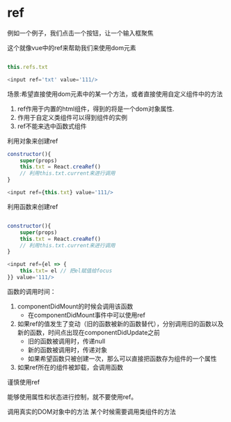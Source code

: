 # ref

例如一个例子，我们点击一个按钮，让一个输入框聚焦

这个就像vue中的ref来帮助我们来使用dom元素
```js

this.refs.txt

<input ref='txt' value='111/>
```

场景:希望直接使用dom元素中的某一个方法，或者直接使用自定义组件中的方法

1. ref作用于内置的html组件，得到的将是一个dom对象属性.
2. 作用于自定义类组件可以得到组件的实例
3. ref不能来选中函数式组件

利用对象来创建ref

```js
constructor(){
    super(props)
    this.txt = React.creaRef()
    // 利用this.txt.current来进行调用
}

<input ref={this.txt} value='111/>
```

利用函数来创建ref

```js

constructor(){
    super(props)
    this.txt = React.creaRef()
    // 利用this.txt.current来进行调用
}

<input ref={el => {
    this.txt= el // 把el赋值给focus
}} value='111/>
```

 
函数的调用时间：

1. componentDidMount的时候会调用该函数
    - 在componentDidMount事件中可以使用ref
2. 如果ref的值发生了变动（旧的函数被新的函数替代），分别调用旧的函数以及新的函数，时间点出现在componentDidUpdate之前
    - 旧的函数被调用时，传递null
    - 新的函数被调用时，传递对象
    - 如果希望函数只被创建一次，那么可以直接把函数存为组件的一个属性
3. 如果ref所在的组件被卸载，会调用函数

谨慎使用ref

能够使用属性和状态进行控制，就不要使用ref。

调用真实的DOM对象中的方法
某个时候需要调用类组件的方法
